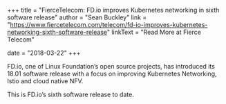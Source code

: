 +++
title = "FierceTelecom: FD.io improves Kubernetes networking in sixth software release"
author = "Sean Buckley"
link = "https://www.fiercetelecom.com/telecom/fd-io-improves-kubernetes-networking-sixth-software-release"
linkText = "Read More at Fierce Telecom"

date = "2018-03-22"
+++

FD.io, one of Linux Foundation’s open source projects, has introduced its 18.01
software release with a focus on improving Kubernetes Networking, Istio and cloud native NFV.

This is FD.io’s sixth software release to date.
